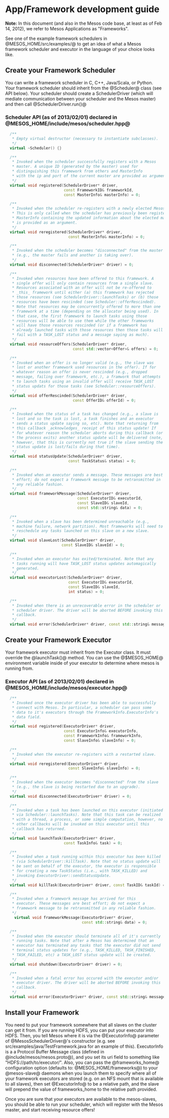 # App/Framework development guide

**Note:** In this document (and also in the Mesos code base, at least as of Feb 14, 2012), we refer to Mesos Applications as "Frameworks".

See one of the example framework schedulers in @MESOS_HOME/src/examples/@ to get an idea of what a Mesos framework scheduler and executor in the language of your choice looks like.

## Create your Framework Scheduler

You can write a framework scheduler in C, C++, Java/Scala, or Python. Your framework scheduler should inherit from the @Scheduler@ class (see API below). Your scheduler should create a SchedulerDriver (which will mediate communication between your scheduler and the Mesos master) and then call @SchedulerDriver.run()@

### Scheduler API (as of 2013/02/01) declared in @MESOS_HOME/include/mesos/scheduler.hpp@

```C++
  /**
   * Empty virtual destructor (necessary to instantiate subclasses).
   */
  virtual ~Scheduler() {}

  /**
   * Invoked when the scheduler successfully registers with a Mesos
   * master. A unique ID (generated by the master) used for
   * distinguishing this framework from others and MasterInfo
   * with the ip and port of the current master are provided as arguments.
   */
  virtual void registered(SchedulerDriver* driver,
                          const FrameworkID& frameworkId,
                          const MasterInfo& masterInfo) = 0;

  /**
   * Invoked when the scheduler re-registers with a newly elected Mesos master.
   * This is only called when the scheduler has previously been registered.
   * MasterInfo containing the updated information about the elected master
   * is provided as an argument.
   */
  virtual void reregistered(SchedulerDriver* driver,
                            const MasterInfo& masterInfo) = 0;

  /**
   * Invoked when the scheduler becomes "disconnected" from the master
   * (e.g., the master fails and another is taking over).
   */
  virtual void disconnected(SchedulerDriver* driver) = 0;

  /**
   * Invoked when resources have been offered to this framework. A
   * single offer will only contain resources from a single slave.
   * Resources associated with an offer will not be re-offered to
   * _this_ framework until either (a) this framework has rejected
   * those resources (see SchedulerDriver::launchTasks) or (b) those
   * resources have been rescinded (see Scheduler::offerRescinded).
   * Note that resources may be concurrently offered to more than one
   * framework at a time (depending on the allocator being used). In
   * that case, the first framework to launch tasks using those
   * resources will be able to use them while the other frameworks
   * will have those resources rescinded (or if a framework has
   * already launched tasks with those resources then those tasks will
   * fail with a TASK_LOST status and a message saying as much).
   */
  virtual void resourceOffers(SchedulerDriver* driver,
                              const std::vector<Offer>& offers) = 0;

  /**
   * Invoked when an offer is no longer valid (e.g., the slave was
   * lost or another framework used resources in the offer). If for
   * whatever reason an offer is never rescinded (e.g., dropped
   * message, failing over framework, etc.), a framwork that attempts
   * to launch tasks using an invalid offer will receive TASK_LOST
   * status updats for those tasks (see Scheduler::resourceOffers).
   */
  virtual void offerRescinded(SchedulerDriver* driver,
                              const OfferID& offerId) = 0;

  /**
   * Invoked when the status of a task has changed (e.g., a slave is
   * lost and so the task is lost, a task finishes and an executor
   * sends a status update saying so, etc). Note that returning from
   * this callback _acknowledges_ receipt of this status update! If
   * for whatever reason the scheduler aborts during this callback (or
   * the process exits) another status update will be delivered (note,
   * however, that this is currently not true if the slave sending the
   * status update is lost/fails during that time).
   */
  virtual void statusUpdate(SchedulerDriver* driver,
                            const TaskStatus& status) = 0;

  /**
   * Invoked when an executor sends a message. These messages are best
   * effort; do not expect a framework message to be retransmitted in
   * any reliable fashion.
   */
  virtual void frameworkMessage(SchedulerDriver* driver,
                                const ExecutorID& executorId,
                                const SlaveID& slaveId,
                                const std::string& data) = 0;

  /**
   * Invoked when a slave has been determined unreachable (e.g.,
   * machine failure, network partition). Most frameworks will need to
   * reschedule any tasks launched on this slave on a new slave.
   */
  virtual void slaveLost(SchedulerDriver* driver,
                         const SlaveID& slaveId) = 0;

  /**
   * Invoked when an executor has exited/terminated. Note that any
   * tasks running will have TASK_LOST status updates automagically
   * generated.
   */
  virtual void executorLost(SchedulerDriver* driver,
                            const ExecutorID& executorId,
                            const SlaveID& slaveId,
                            int status) = 0;

  /**
   * Invoked when there is an unrecoverable error in the scheduler or
   * scheduler driver. The driver will be aborted BEFORE invoking this
   * callback.
   */
  virtual void error(SchedulerDriver* driver, const std::string& message) = 0;
```

## Create your Framework Executor

Your framework executor must inherit from the Executor class. It must override the @launchTask()@ method. 
You can use the @$MESOS_HOME@ environment variable inside of your executor to determine where mesos is running from.

### Executor API (as of 2013/02/01) declared in @MESOS_HOME/include/mesos/executor.hpp@

```C++
  /**
   * Invoked once the executor driver has been able to successfully
   * connect with Mesos. In particular, a scheduler can pass some
   * data to it's executors through the FrameworkInfo.ExecutorInfo's
   * data field.
   */
  virtual void registered(ExecutorDriver* driver,
                          const ExecutorInfo& executorInfo,
                          const FrameworkInfo& frameworkInfo,
                          const SlaveInfo& slaveInfo) = 0;

  /**
   * Invoked when the executor re-registers with a restarted slave.
   */
  virtual void reregistered(ExecutorDriver* driver,
                            const SlaveInfo& slaveInfo) = 0;

  /**
   * Invoked when the executor becomes "disconnected" from the slave
   * (e.g., the slave is being restarted due to an upgrade).
   */
  virtual void disconnected(ExecutorDriver* driver) = 0;

  /**
   * Invoked when a task has been launched on this executor (initiated
   * via Scheduler::launchTasks). Note that this task can be realized
   * with a thread, a process, or some simple computation, however, no
   * other callbacks will be invoked on this executor until this
   * callback has returned.
   */
  virtual void launchTask(ExecutorDriver* driver,
                          const TaskInfo& task) = 0;

  /**
   * Invoked when a task running within this executor has been killed
   * (via SchedulerDriver::killTask). Note that no status update will
   * be sent on behalf of the executor, the executor is responsible
   * for creating a new TaskStatus (i.e., with TASK_KILLED) and
   * invoking ExecutorDriver::sendStatusUpdate.
   */
  virtual void killTask(ExecutorDriver* driver, const TaskID& taskId) = 0;

  /**
   * Invoked when a framework message has arrived for this
   * executor. These messages are best effort; do not expect a
   * framework message to be retransmitted in any reliable fashion.
   */
    virtual void frameworkMessage(ExecutorDriver* driver,
                                  const std::string& data) = 0;

  /**
   * Invoked when the executor should terminate all of it's currently
   * running tasks. Note that after a Mesos has determined that an
   * executor has terminated any tasks that the executor did not send
   * terminal status updates for (e.g., TASK_KILLED, TASK_FINISHED,
   * TASK_FAILED, etc) a TASK_LOST status update will be created.
   */
  virtual void shutdown(ExecutorDriver* driver) = 0;

  /**
   * Invoked when a fatal error has occured with the executor and/or
   * executor driver. The driver will be aborted BEFORE invoking this
   * callback.
   */
  virtual void error(ExecutorDriver* driver, const std::string& message) = 0;
```


## Install your Framework

You need to put your framework somewhere that all slaves on the cluster can get it from. If you are running HDFS, you can put your executor into HDFS. Then, you tell Mesos where it is via the @ExecutorInfo@ parameter of @MesosSchedulerDriver@'s constructor (e.g. see src/examples/java/TestFramework.java for an example of this). ExecutorInfo is a a Protocol Buffer Message class (defined in @include/mesos/mesos.proto@), and you set its uri field to something like "HDFS://path/to/executor/". Also, you can pass the @frameworks_home@ configuration option (defaults to: @MESOS_HOME/frameworks@) to your @mesos-slave@ daemons when you launch them to specify where all of your framework executors are stored (e.g. on an NFS mount that is available to all slaves), then set @ExecutorInfo@ to be a relative path, and the slave will prepend the value of frameworks_home to the relative path provided.

Once you are sure that your executors are available to the mesos-slaves, you should be able to run your scheduler, which will register with the Mesos master, and start receiving resource offers!
